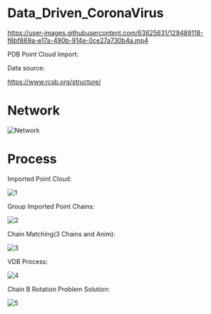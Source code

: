# Data_Driven_CoronaVirus


https://user-images.githubusercontent.com/63625631/129489118-f6bf869a-e17a-490b-914e-0ce27a730b4a.mp4


PDB Point Cloud Import: 

Data source:

https://www.rcsb.org/structure/

# Network

![Network](https://user-images.githubusercontent.com/63625631/129489311-f345e764-6510-4a29-af6f-72c329b0c6f1.jpg)


# Process

Imported Point Cloud:

![1](https://user-images.githubusercontent.com/63625631/129489101-8528aa25-8b83-41b4-bf55-7e0d9acec524.jpg)

Group Imported Point Chains:

![2](https://user-images.githubusercontent.com/63625631/129489153-2b14712a-18ea-4ff2-9002-4719a8eb60b4.jpg)

Chain Matching(3 Chains and Anim):

![3](https://user-images.githubusercontent.com/63625631/129489185-1784d172-8fb8-4109-8864-f881fe661fbc.jpg)

VDB Process:

![4](https://user-images.githubusercontent.com/63625631/129489273-fa501916-31ce-40dd-aa1b-c0e5d624ae52.jpg)

Chain B Rotation Problem Solution:

![5](https://user-images.githubusercontent.com/63625631/129489287-df09532e-9206-4960-8a84-56290ddfdc73.jpg)
